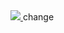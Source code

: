 <a href="https://www.curseforge.com/wow/addons/krowi-achievement-filter" alt="Curseforge">
  <img src="https://img.shields.io/badge/curseforge-Krowi's%20Achievement%20Filter-orange" />
</a>
change